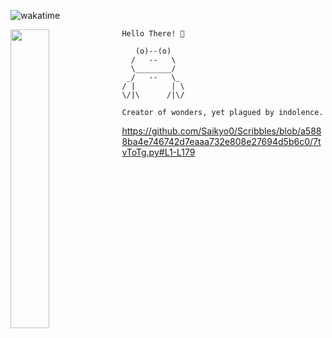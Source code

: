 ![wakatime](https://i.ibb.co/JxWPPwg/wakacuck.png)


<p><img src="https://i.giphy.com/media/QeoaF3EcXMyKA/giphy.webp" align="left" width="35%" style="margin-right: 0.2%; padding-right: 0.2%;"> 

```Hello There! 👋```

```
   (o)--(o)
  /   --   \
  \________/
 _/   --   \_
/ |        | \
\/|\      /|\/

Creator of wonders, yet plagued by indolence.
```





https://github.com/Saikyo0/Scribbles/blob/a5888ba4e746742d7eaaa732e808e27694d5b6c0/7tvToTg.py#L1-L179
